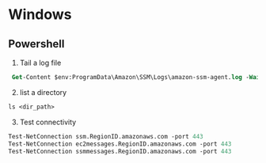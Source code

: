 # Windows

## Powershell

1. Tail a log file

```ps
 Get-Content $env:ProgramData\Amazon\SSM\Logs\amazon-ssm-agent.log -Wait -Tail 30
```

2. list a directory

```ps
ls <dir_path>
```

3. Test connectivity

```ps
Test-NetConnection ssm.RegionID.amazonaws.com -port 443
Test-NetConnection ec2messages.RegionID.amazonaws.com -port 443
Test-NetConnection ssmmessages.RegionID.amazonaws.com -port 443
```
